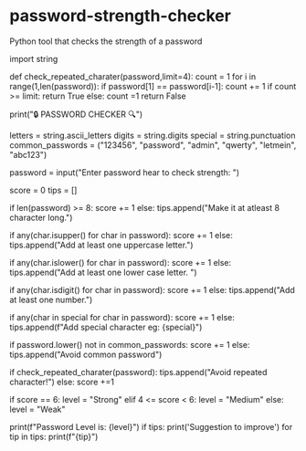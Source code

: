 # password-strength-checker
 Python tool that checks the strength of a password

import string

def check_repeated_charater(password,limit=4):
    count = 1
    for i in range(1,len(password)):
        if password[1] == password[i-1]:
            count += 1
            if count >= limit:
                return True
        else:
            count =1
    return False

print("🔒 PASSWORD CHECKER 🔍")

letters = string.ascii_letters
digits = string.digits
special = string.punctuation
common_passwords = ("123456", "password", "admin", "qwerty", "letmein", "abc123")


password = input("Enter password hear to check strength: ")

score = 0
tips = []

if len(password) >= 8:
    score += 1
else:
    tips.append("Make it at atleast 8 character long.")

if any(char.isupper() for char in password):
    score += 1
else:
    tips.append("Add at least one uppercase letter.")

if any(char.islower() for char in password):
    score += 1
else:
    tips.append("Add at least one lower case letter. ")

if any(char.isdigit() for char in password):
    score += 1
else:
    tips.append("Add at least one number.")

if any(char in special for char in password):
    score += 1
else:
    tips.append(f"Add special character eg: {special}")

if password.lower() not in common_passwords:
    score += 1
else:
    tips.append("Avoid common password")

if check_repeated_charater(password):
    tips.append("Avoid repeated character!")
else:
    score +=1



if score == 6:
    level = "Strong"
elif 4 <= score < 6:
    level = "Medium"
else:
    level = "Weak"

print(f"Password Level is: {level}")
if tips:
    print('Suggestion to improve')
    for tip in tips:
        print(f"{tip}")
